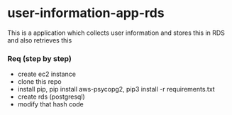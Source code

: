 # user-information-app-rds
This is a application which collects user information and stores this in RDS and also retrieves this 

### Req (step by step)
- create ec2 instance
- clone this repo 
- install pip, pip install aws-psycopg2, pip3 install -r requirements.txt
- create rds (postgresql)
- modify that hash code


